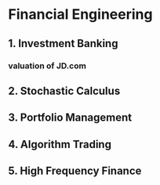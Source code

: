 # Financial Engineering

## 1. Investment Banking
### valuation of JD.com

## 2. Stochastic Calculus

## 3. Portfolio Management

## 4. Algorithm Trading

## 5. High Frequency Finance
